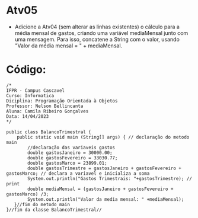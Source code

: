 # Atv05
* Adicione a Atv04 (sem alterar as linhas existentes) o cálculo para a média mensal de gastos, criando uma variável mediaMensal junto com uma mensagem.
Para isso, concatene a String com o valor, usando "Valor da média mensal = " + mediaMensal.

# Código:
    /*
    IFPR - Campus Cascavel
    Curso: Informatica
    Diciplina: Programação Orientada à Objetos
    Professor: Nelson Bellincanta
    Aluna: Camila Ribeiro Gonçalves
    Data: 14/04/2023
    */
    
    public class BalancoTrimestral {
        public static void main (String[] args) { // declaração do metodo main
            //declaração das variaveis gastos
            double gastosJaneiro = 30000.00;
            double gastosFevereiro = 33030.77;
            double gastosMarco = 23899.01;
            double gastosTrimestre = gastosJaneiro + gastosFevereiro + gastosMarco; // declara a variavel e inicializa a soma
            System.out.println("Gastos Trimestrais: "+gastosTrimestre); // print
            double mediaMensal = (gastosJaneiro + gastosFevereiro + gastosMarco) /3;
            System.out.println("Valor da media mensal: " +mediaMensal);
       }//fim do metodo main
    }//fim da classe BalancoTrimestral//
